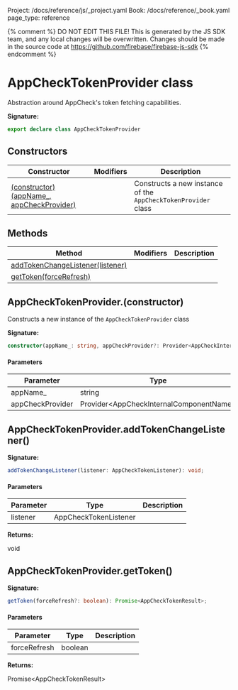Project: /docs/reference/js/_project.yaml
Book: /docs/reference/_book.yaml
page_type: reference

{% comment %}
DO NOT EDIT THIS FILE!
This is generated by the JS SDK team, and any local changes will be
overwritten. Changes should be made in the source code at
https://github.com/firebase/firebase-js-sdk
{% endcomment %}

# AppCheckTokenProvider class
Abstraction around AppCheck's token fetching capabilities.

<b>Signature:</b>

```typescript
export declare class AppCheckTokenProvider 
```

## Constructors

|  Constructor | Modifiers | Description |
|  --- | --- | --- |
|  [(constructor)(appName\_, appCheckProvider)](./data-connect.appchecktokenprovider.md#appchecktokenproviderconstructor) |  | Constructs a new instance of the <code>AppCheckTokenProvider</code> class |

## Methods

|  Method | Modifiers | Description |
|  --- | --- | --- |
|  [addTokenChangeListener(listener)](./data-connect.appchecktokenprovider.md#appchecktokenprovideraddtokenchangelistener) |  |  |
|  [getToken(forceRefresh)](./data-connect.appchecktokenprovider.md#appchecktokenprovidergettoken) |  |  |

## AppCheckTokenProvider.(constructor)

Constructs a new instance of the `AppCheckTokenProvider` class

<b>Signature:</b>

```typescript
constructor(appName_: string, appCheckProvider?: Provider<AppCheckInternalComponentName>);
```

#### Parameters

|  Parameter | Type | Description |
|  --- | --- | --- |
|  appName\_ | string |  |
|  appCheckProvider | Provider&lt;AppCheckInternalComponentName&gt; |  |

## AppCheckTokenProvider.addTokenChangeListener()

<b>Signature:</b>

```typescript
addTokenChangeListener(listener: AppCheckTokenListener): void;
```

#### Parameters

|  Parameter | Type | Description |
|  --- | --- | --- |
|  listener | AppCheckTokenListener |  |

<b>Returns:</b>

void

## AppCheckTokenProvider.getToken()

<b>Signature:</b>

```typescript
getToken(forceRefresh?: boolean): Promise<AppCheckTokenResult>;
```

#### Parameters

|  Parameter | Type | Description |
|  --- | --- | --- |
|  forceRefresh | boolean |  |

<b>Returns:</b>

Promise&lt;AppCheckTokenResult&gt;

